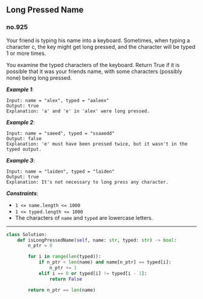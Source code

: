 ## Long Pressed Name
### no.925

Your friend is typing his name into a keyboard.  Sometimes, when typing a character c, the key might get long pressed, and the character will be typed 1 or more times.

You examine the typed characters of the keyboard.  Return True if it is possible that it was your friends name, with some characters (possibly none) being long pressed.

***Example 1***:

```
Input: name = "alex", typed = "aaleex"
Output: true
Explanation: 'a' and 'e' in 'alex' were long pressed.
```

***Example 2***:

```
Input: name = "saeed", typed = "ssaaedd"
Output: false
Explanation: 'e' must have been pressed twice, but it wasn't in the typed output.
```

***Example 3***:

```
Input: name = "laiden", typed = "laiden"
Output: true
Explanation: It's not necessary to long press any character.
```

***Constraints***:
- ```1 <= name.length <= 1000```
- ```1 <= typed.length <= 1000```
- The characters of ```name``` and ```typed``` are lowercase letters.

---


``` python
class Solution:
    def isLongPressedName(self, name: str, typed: str) -> bool:
        n_ptr = 0

        for i in range(len(typed)):
            if n_ptr < len(name) and name[n_ptr] == typed[i]:
                n_ptr += 1
            elif i == 0 or typed[i] != typed[i - 1]:
                return False

        return n_ptr == len(name)
```
